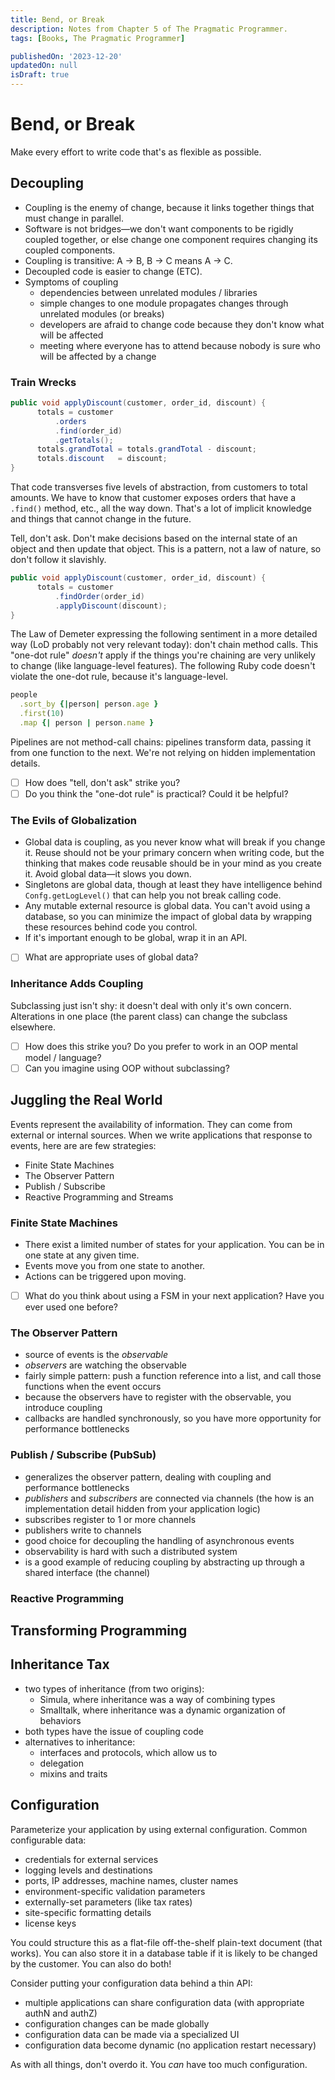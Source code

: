 ```yaml
---
title: Bend, or Break
description: Notes from Chapter 5 of The Pragmatic Programmer.
tags: [Books, The Pragmatic Programmer]

publishedOn: '2023-12-20'
updatedOn: null
isDraft: true
---
```


# Bend, or Break

Make every effort to write code that's as flexible as possible.

## Decoupling

- Coupling is the enemy of change, because it links together things that must change in parallel.
- Software is not bridges&mdash;we don't want components to be rigidly coupled together, or else change one component requires changing its coupled components.
- Coupling is transitive: A -> B, B -> C means A -> C.
- Decoupled code is easier to change (ETC).
- Symptoms of coupling
  - dependencies between unrelated modules / libraries
  - simple changes to one module propagates changes through unrelated modules (or breaks)
  - developers are afraid to change code because they don't know what will be affected
  - meeting where everyone has to attend because nobody is sure who will be affected by a change

### Train Wrecks

```java
public void applyDiscount(customer, order_id, discount) {
	  totals = customer
	      .orders
	      .find(order_id)
	      .getTotals();
	  totals.grandTotal = totals.grandTotal - discount;
	  totals.discount   = discount;
}
```

That code transverses five levels of abstraction, from customers to total amounts. We have to know that customer exposes orders that have a `.find()` method, etc., all the way down. That's a lot of implicit knowledge and things that cannot change in the future.

Tell, don't ask. Don't make decisions based on the internal state of an object and then update that object. This is a pattern, not a law of nature, so don't follow it slavishly.

```java
public void applyDiscount(customer, order_id, discount) {
	  totals = customer
	      .findOrder(order_id)
	      .applyDiscount(discount);
}
```

The Law of Demeter expressing the following sentiment in a more detailed way (LoD probably not very relevant today): don't chain method calls. This "one-dot rule" _doesn't_ apply if the things you're chaining are very unlikely to change (like language-level features). The following Ruby code doesn't violate the one-dot rule, because it's language-level.

```ruby
people
  .sort_by {|person| person.age }
  .first(10)
  .map {| person | person.name }
```

Pipelines are not method-call chains: pipelines transform data, passing it from one function to the next. We're not relying on hidden implementation details.

- [ ] How does "tell, don't ask" strike you?
- [ ] Do you think the "one-dot rule" is practical? Could it be helpful?

### The Evils of Globalization

- Global data is coupling, as you never know what will break if you change it. Reuse should not be your primary concern when writing code, but the thinking that makes code reusable should be in your mind as you create it. Avoid global data&mdash;it slows you down.
- Singletons are global data, though at least they have intelligence behind `Confg.getLogLevel()` that can help you not break calling code.
- Any mutable external resource is global data. You can't avoid using a database, so you can minimize the impact of global data by wrapping these resources behind code you control.
- If it's important enough to be global, wrap it in an API.

- [ ] What are appropriate uses of global data?

### Inheritance Adds Coupling

Subclassing just isn't shy: it doesn't deal with only it's own concern. Alterations in one place (the parent class) can change the subclass elsewhere.

- [ ] How does this strike you? Do you prefer to work in an OOP mental model / language?
- [ ] Can you imagine using OOP without subclassing?

## Juggling the Real World

Events represent the availability of information. They can come from external or internal sources. When we write applications that response to events, here are are few strategies:

- Finite State Machines
- The Observer Pattern
- Publish / Subscribe
- Reactive Programming and Streams

### Finite State Machines

- There exist a limited number of states for your application. You can be in one state at any given time.
- Events move you from one state to another.
- Actions can be triggered upon moving.

- [ ] What do you think about using a FSM in your next application? Have you ever used one before?

### The Observer Pattern

- source of events is the _observable_
- _observers_ are watching the observable
- fairly simple pattern: push a function reference into a list, and call those functions when the event occurs
- because the observers have to register with the observable, you introduce coupling
- callbacks are handled synchronously, so you have more opportunity for performance bottlenecks

### Publish / Subscribe (PubSub)

- generalizes the observer pattern, dealing with coupling and performance bottlenecks
- _publishers_ and _subscribers_ are connected via channels (the how is an implementation detail hidden from your application logic)
- subscribes register to 1 or more channels
- publishers write to channels
- good choice for decoupling the handling of asynchronous events
- observability is hard with such a distributed system
- is a good example of reducing coupling by abstracting up through a shared interface (the channel)

### Reactive Programming

## Transforming Programming

## Inheritance Tax

- two types of inheritance (from two origins):
  - Simula, where inheritance was a way of combining types
  - Smalltalk, where inheritance was a dynamic organization of behaviors
- both types have the issue of coupling code
- alternatives to inheritance:
  - interfaces and protocols, which allow us to
  - delegation
  - mixins and traits

## Configuration

Parameterize your application by using external configuration. Common configurable data:

- credentials for external services
- logging levels and destinations
- ports, IP addresses, machine names, cluster names
- environment-specific validation parameters
- externally-set parameters (like tax rates)
- site-specific formatting details
- license keys

You could structure this as a flat-file off-the-shelf plain-text document (that works). You can also store it in a database table if it is likely to be changed by the customer. You can also do both!

Consider putting your configuration data behind a thin API:

- multiple applications can share configuration data (with appropriate authN and authZ)
- configuration changes can be made globally
- configuration data can be made via a specialized UI
- configuration data become dynamic (no application restart necessary)

As with all things, don't overdo it. You _can_ have too much configuration.

